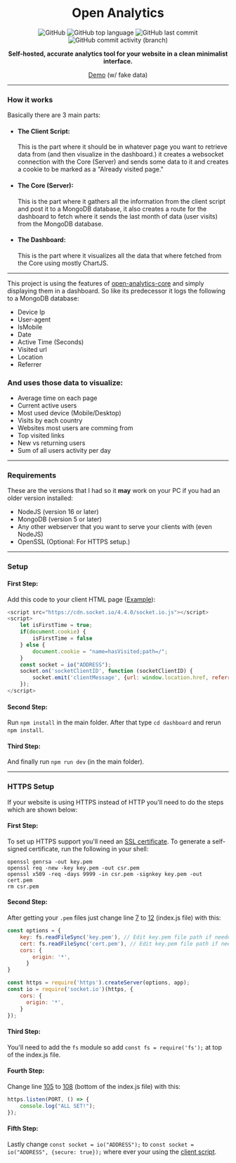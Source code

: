 <div align="center">
    
# Open Analytics

![GitHub](https://img.shields.io/github/license/Daniel31x13/open-analytics)  ![GitHub top language](https://img.shields.io/github/languages/top/daniel31x13/open-analytics)  ![GitHub last commit](https://img.shields.io/github/last-commit/daniel31x13/open-analytics)  ![GitHub commit activity (branch)](https://img.shields.io/github/commit-activity/m/Daniel31x13/open-analytics)

**Self-hosted, accurate analytics tool for your website in a clean minimalist interface.**
    
[Demo](https://open-analytics-demo.herokuapp.com/) (w/ fake data)
    
</div>

---

### How it works
Basically there are 3 main parts:
- <h4> The Client Script: </h4> This is the part where it should be in whatever page you want to retrieve data from (and then visualize in the dashboard.) it creates a websocket connection with the Core (Server) and sends some data to it and creates a cookie to be marked as a "Already visited page."
- <h4> The Core (Server): </h4> This is the part where it gathers all the information from the client script and post it to a MongoDB database, it also creates a route for the dashboard to fetch where it sends the last month of data (user visits) from the MongoDB database.
- <h4> The Dashboard: </h4> This is the part where it visualizes all the data that where fetched from the Core using mostly ChartJS.
---

This project is using the features of [open-analytics-core](https://github.com/Daniel31x13/open-analytics-core) and simply displaying them in a dashboard.
So like its predecessor it logs the following to a MongoDB database:
- Device Ip
- User-agent
- IsMobile
- Date
- Active Time (Seconds)
- Visited url
- Location
- Referrer

### And uses those data to visualize:
- Average time on each page
- Current active users
- Most used device (Mobile/Desktop)
- Visits by each country
- Websites most users are comming from
- Top visited links
- New vs returning users
- Sum of all users activity per day

---
### Requirements
These are the versions that I had so it **may** work on your PC if you had an older version installed:
- NodeJS (version 16 or later)
- MongoDB (version 5 or later)
- Any other webserver that you want to serve your clients with (even NodeJS)
- OpenSSL (Optional: For HTTPS setup.)

---
### Setup

#### First Step:
Add this code to your client HTML page ([Example](assets/clientExample.html "Example")):

```javascript
<script src="https://cdn.socket.io/4.4.0/socket.io.js"></script>
<script>
    let isFirstTime = true;
    if(document.cookie) {
    	isFirstTime = false
    } else {
        document.cookie = "name=hasVisited;path=/";
    }
    const socket = io("ADDRESS");
    socket.on('socketClientID', function (socketClientID) {
        socket.emit('clientMessage', {url: window.location.href, referrer: document.referrer, isFirstVisit: isFirstTime});
    });
</script>
```

#### Second Step:
Run `npm install` in the main folder.
After that type `cd dashboard` and rerun `npm install`.
#### Third Step:
And finally run `npm run dev` (in the main folder).

---

### HTTPS Setup
If your website is using HTTPS instead of HTTP you'll need to do the steps which are shown below:
#### First Step:
To set up HTTPS support you'll need an [SSL certificate](https://nodejs.org/en/knowledge/HTTP/servers/how-to-create-a-HTTPS-server/ "SSL certificate").
To generate a self-signed certificate, run the following in your shell:

    openssl genrsa -out key.pem
    openssl req -new -key key.pem -out csr.pem
    openssl x509 -req -days 9999 -in csr.pem -signkey key.pem -out cert.pem
    rm csr.pem
    
#### Second Step:
After getting your `.pem` files just change line [7](https://github.com/Daniel31x13/open-analytics/blob/d2e922a82e34803dee675409471223c81e0ddab2/index.js#L7) to [12](https://github.com/Daniel31x13/open-analytics/blob/d2e922a82e34803dee675409471223c81e0ddab2/index.js#L12) (index.js file) with this: 

```javascript
const options = {
    key: fs.readFileSync('key.pem'), // Edit key.pem file path if needed (Default: Main folder)
    cert: fs.readFileSync('cert.pem'), // Edit key.pem file path if needed (Default: Main folder)
    cors: {
        origin: '*',
      }
}

const https = require('https').createServer(options, app);
const io = require('socket.io')(https, {
    cors: {
      origin: '*',
    }
});
```
#### Third Step:
You'll need to add the `fs` module so add `const fs = require('fs');` at top of the index.js file.

#### Fourth Step:
Change line [105](https://github.com/Daniel31x13/open-analytics/blob/d2e922a82e34803dee675409471223c81e0ddab2/index.js#L105) to [108](https://github.com/Daniel31x13/open-analytics/blob/d2e922a82e34803dee675409471223c81e0ddab2/index.js#L108) (bottom of the index.js file) with this:

```javascript
https.listen(PORT, () => {
    console.log("ALL SET!");
});
```

#### Fifth Step:
Lastly change `const socket = io("ADDRESS");` to `const socket = io("ADDRESS", {secure: true});` where ever your using the [client script](assets/clientExample.html "client script").
